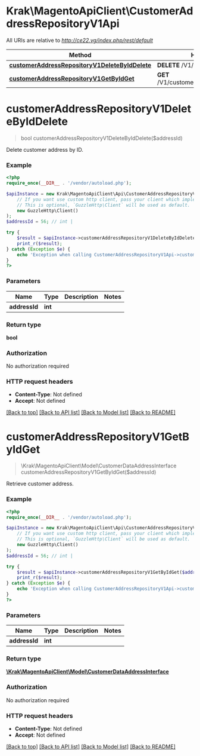 # Krak\MagentoApiClient\CustomerAddressRepositoryV1Api

All URIs are relative to *http://ce22.vg/index.php/rest/default*

Method | HTTP request | Description
------------- | ------------- | -------------
[**customerAddressRepositoryV1DeleteByIdDelete**](CustomerAddressRepositoryV1Api.md#customerAddressRepositoryV1DeleteByIdDelete) | **DELETE** /V1/addresses/{addressId} | 
[**customerAddressRepositoryV1GetByIdGet**](CustomerAddressRepositoryV1Api.md#customerAddressRepositoryV1GetByIdGet) | **GET** /V1/customers/addresses/{addressId} | 


# **customerAddressRepositoryV1DeleteByIdDelete**
> bool customerAddressRepositoryV1DeleteByIdDelete($addressId)



Delete customer address by ID.

### Example
```php
<?php
require_once(__DIR__ . '/vendor/autoload.php');

$apiInstance = new Krak\MagentoApiClient\Api\CustomerAddressRepositoryV1Api(
    // If you want use custom http client, pass your client which implements `GuzzleHttp\ClientInterface`.
    // This is optional, `GuzzleHttp\Client` will be used as default.
    new GuzzleHttp\Client()
);
$addressId = 56; // int | 

try {
    $result = $apiInstance->customerAddressRepositoryV1DeleteByIdDelete($addressId);
    print_r($result);
} catch (Exception $e) {
    echo 'Exception when calling CustomerAddressRepositoryV1Api->customerAddressRepositoryV1DeleteByIdDelete: ', $e->getMessage(), PHP_EOL;
}
?>
```

### Parameters

Name | Type | Description  | Notes
------------- | ------------- | ------------- | -------------
 **addressId** | **int**|  |

### Return type

**bool**

### Authorization

No authorization required

### HTTP request headers

 - **Content-Type**: Not defined
 - **Accept**: Not defined

[[Back to top]](#) [[Back to API list]](../../README.md#documentation-for-api-endpoints) [[Back to Model list]](../../README.md#documentation-for-models) [[Back to README]](../../README.md)

# **customerAddressRepositoryV1GetByIdGet**
> \Krak\MagentoApiClient\Model\CustomerDataAddressInterface customerAddressRepositoryV1GetByIdGet($addressId)



Retrieve customer address.

### Example
```php
<?php
require_once(__DIR__ . '/vendor/autoload.php');

$apiInstance = new Krak\MagentoApiClient\Api\CustomerAddressRepositoryV1Api(
    // If you want use custom http client, pass your client which implements `GuzzleHttp\ClientInterface`.
    // This is optional, `GuzzleHttp\Client` will be used as default.
    new GuzzleHttp\Client()
);
$addressId = 56; // int | 

try {
    $result = $apiInstance->customerAddressRepositoryV1GetByIdGet($addressId);
    print_r($result);
} catch (Exception $e) {
    echo 'Exception when calling CustomerAddressRepositoryV1Api->customerAddressRepositoryV1GetByIdGet: ', $e->getMessage(), PHP_EOL;
}
?>
```

### Parameters

Name | Type | Description  | Notes
------------- | ------------- | ------------- | -------------
 **addressId** | **int**|  |

### Return type

[**\Krak\MagentoApiClient\Model\CustomerDataAddressInterface**](../Model/CustomerDataAddressInterface.md)

### Authorization

No authorization required

### HTTP request headers

 - **Content-Type**: Not defined
 - **Accept**: Not defined

[[Back to top]](#) [[Back to API list]](../../README.md#documentation-for-api-endpoints) [[Back to Model list]](../../README.md#documentation-for-models) [[Back to README]](../../README.md)

